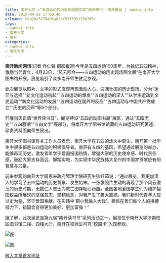 ```yaml
---
title: 南开大学->“五四运动的历史现场图文展”南开举行--南开要闻 | nankai.info
date: 2019-04-28 17:00:46
urlname: b8a2da3276a06a82af5ff539179b705c
tags: 
- nankai.info
- 南开大学
- 南开
categories:
- nankai.info
- 南开大学
---
```


**南开新闻网讯**(记者 乔仁铭 摄影报道)今年是五四运动100周年，为铭记五四精神，激励当代青年，4月23日，“风云际会——五四运动的历史现场图文展”在南开大学图书馆开展。展览吸引了众多南开师生驻足参观。

此次展览以照片、文字的形式直观再现激动人心、波澜壮阔的历史现场，分为“迷茫与选择”“新文化运动初起”“五四运动的爆发”“五四运动的深入”“从学生运动到全民运动”“新文化运动的发展”“五四运动在国外的反应”“五四运动与中国共产党成立”“历史的回声”等9个部分。

开展当天正值“世界读书日”，展览特设“五四运动图书展”展区，通过“五四历史”“五四思潮”“五四文学”等部分，将南开大学图书馆馆藏的五四运动研究著述、珍贵资料面向师生展出。

南开大学图书馆有关工作人员表示，南开大学在五四的烽火中诞生，南开第一批学生中很多都是五四运动的积极倡导者。南开有五四的基因，希望通过展览的举办，能够再现历史，激发青年学子爱国报国热情，增强大家的历史使命感、时代责任感，鼓励大家志存高远、脚踏实地，为实现中华民族伟大复兴的中国梦贡献应有的智慧与力量。

前来参观的南开大学周恩来政府管理学院研究生张钰茹说：“通过展览，我更加深入的学习了五四运动的历史背景、发生始末。一张张照片生动的再现了那个风云激荡的历史时期，无数仁人志士为救亡图存呕心沥血。全国各地爱国学生们为维护祖国权益所展现的坚强意志、坚韧信念，对我产生了极大震撼。我们新时代青年人应以史为鉴，坚守爱国奉献，在实践中‘把小我融入大我’。相信在我们每个人的拼搏努力下，祖国会变得更加美好、更加富强！”

据了解，此次展览是第九届“南开读书节”系列活动之一，展览位于南开大学津南校区图书馆二楼、四楼大厅。南开在校师生可凭“校园卡”入馆参观。

![图](http://news.nankai.edu.cn/pic/0/00/35/07/350765_994704.jpg)

![图](http://news.nankai.edu.cn/pic/0/00/35/07/350764_450957.jpg)

[转入文章首发地址](http://news.nankai.edu.cn/nkyw/system/2019/04/24/000446774.shtml)